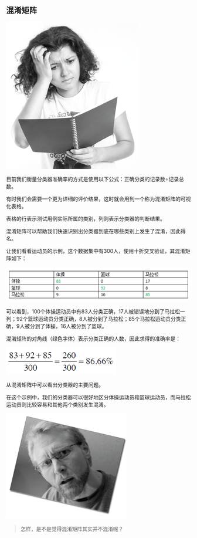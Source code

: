 ## 混淆矩阵

![](../img/chapter-5/chapter-5-10.png)

目前我们衡量分类器准确率的方式是使用以下公式：正确分类的记录数÷记录总数。

有时我们会需要一个更为详细的评价结果，这时就会用到一个称为混淆矩阵的可视化表格。

表格的行表示测试用例实际所属的类别，列则表示分类器的判断结果。

混淆矩阵可以帮助我们快速识别出分类器到底在哪些类别上发生了混淆，因此得名。

让我们看看运动员的示例，这个数据集中有300人，使用十折交叉验证，其混淆矩阵如下：

![](../img/chapter-5/chapter-5-11.png)

可以看到，100个体操运动员中有83人分类正确，17人被错误地分到了马拉松一列；92个篮球运动员分类正确，8人被分到了马拉松；85个马拉松运动员分类正确，9人被分到了体操，16人被分到了篮球。

混淆矩阵的对角线（绿色字体）表示分类正确的人数，因此求得的准确率是：

![](../img/chapter-5/chapter-5-12.png)

从混淆矩阵中可以看出分类器的主要问题。

在这个示例中，我们的分类器可以很好地区分体操运动员和篮球运动员，而马拉松运动员则比较容易和其他两个类别发生混淆。

![](../img/chapter-5/chapter-5-13.png)

> 怎样，是不是觉得混淆矩阵其实并不混淆呢？
